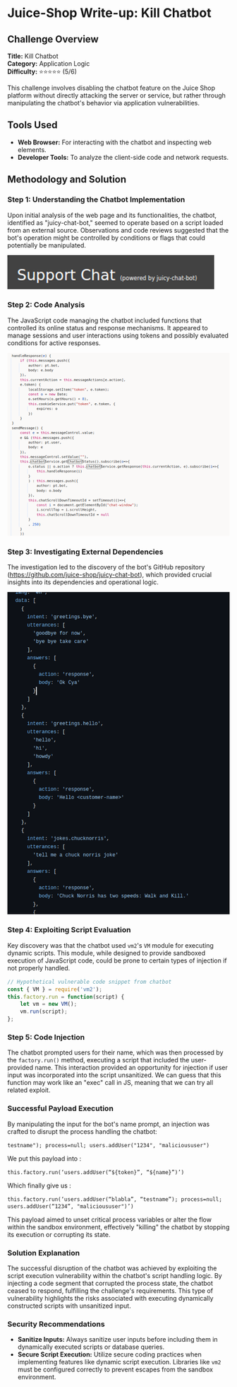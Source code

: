 # Juice-Shop Write-up: Kill Chatbot

## Challenge Overview

**Title:** Kill Chatbot  
**Category:** Application Logic  
**Difficulty:** ⭐⭐⭐⭐⭐ (5/6)

This challenge involves disabling the chatbot feature on the Juice Shop platform without directly attacking the server or service, but rather through manipulating the chatbot's behavior via application vulnerabilities.

## Tools Used

- **Web Browser:** For interacting with the chatbot and inspecting web elements.
- **Developer Tools:** To analyze the client-side code and network requests.

## Methodology and Solution

### Step 1: Understanding the Chatbot Implementation

Upon initial analysis of the web page and its functionalities, the chatbot, identified as "juicy-chat-bot," seemed to operate based on a script loaded from an external source. Observations and code reviews suggested that the bot's operation might be controlled by conditions or flags that could potentially be manipulated.

![hint to external](../assets/difficulty5/kill_chatbot_4.png)


### Step 2: Code Analysis

The JavaScript code managing the chatbot included functions that controlled its online status and response mechanisms. It appeared to manage sessions and user interactions using tokens and possibly evaluated conditions for active responses.

![js code](../assets/difficulty5/kill_chatbot_3.png)

### Step 3: Investigating External Dependencies

The investigation led to the discovery of the bot's GitHub repository (https://github.com/juice-shop/juicy-chat-bot), which provided crucial insights into its dependencies and operational logic. 

![hint to external](../assets/difficulty5/kill_chatbot_6.png)

### Step 4: Exploiting Script Evaluation

Key discovery was that the chatbot used `vm2`'s `VM` module for executing dynamic scripts. This module, while designed to provide sandboxed execution of JavaScript code, could be prone to certain types of injection if not properly handled.

```javascript
// Hypothetical vulnerable code snippet from chatbot
const { VM } = require('vm2');
this.factory.run = function(script) {
    let vm = new VM();
    vm.run(script);
};
```

### Step 5: Code Injection

The chatbot prompted users for their name, which was then processed by the `factory.run()` method, executing a script that included the user-provided name. This interaction provided an opportunity for injection if user input was incorporated into the script unsanitized. We can guess that this function may work like an "exec" call in JS, meaning that we can try all related exploit.

### Successful Payload Execution

By manipulating the input for the bot's name prompt, an injection was crafted to disrupt the process handling the chatbot:

```plaintext
testname"); process=null; users.addUser("1234", "malicioususer")
```

We put this payload into :
```plaintext
this.factory.run(‘users.addUser(“${token}”, “${name}”)’)
```

Which finally give us :
```plaintext
this.factory.run(‘users.addUser(“blabla”, “testname”); process=null; users.addUser(“1234”, "malicioususer")’)
```


This payload aimed to unset critical process variables or alter the flow within the sandbox environment, effectively "killing" the chatbot by stopping its execution or corrupting its state.

### Solution Explanation

The successful disruption of the chatbot was achieved by exploiting the script execution vulnerability within the chatbot's script handling logic. By injecting a code segment that corrupted the process state, the chatbot ceased to respond, fulfilling the challenge's requirements. This type of vulnerability highlights the risks associated with executing dynamically constructed scripts with unsanitized input.

### Security Recommendations

- **Sanitize Inputs:** Always sanitize user inputs before including them in dynamically executed scripts or database queries.
- **Secure Script Execution:** Utilize secure coding practices when implementing features like dynamic script execution. Libraries like `vm2` must be configured correctly to prevent escapes from the sandbox environment.

